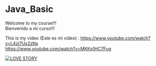 # Java_Basic

Welcome to my course!!! <br/>
Bienvenido a mi curso!!! <br/>

This is my video (Este es mi vídeo) :
https://www.youtube.com/watch?v=L4zI7Ux2zNs <br/>
https://www.youtube.com/watch?v=MKKp1HC7Fug

[![LOVE STORY](https://img.youtube.com/vi/MKKp1HC7Fug/0.jpg)](https://www.youtube.com/watch?v=MKKp1HC7Fug)
